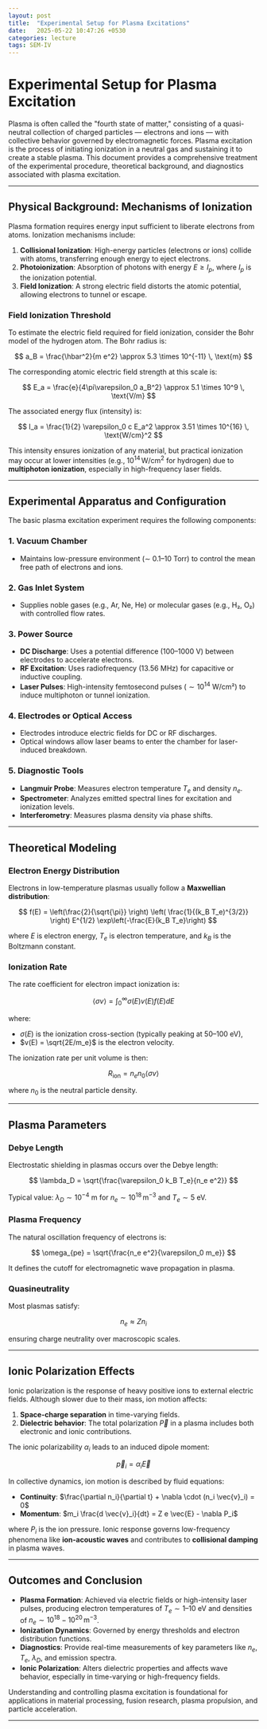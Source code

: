 ```yaml
---
layout: post
title:  "Experimental Setup for Plasma Excitations"
date:   2025-05-22 10:47:26 +0530
categories: lecture
tags: SEM-IV
---
```

# Experimental Setup for Plasma Excitation

Plasma is often called the "fourth state of matter," consisting of a quasi-neutral collection of charged particles — electrons and ions — with collective behavior governed by electromagnetic forces. Plasma excitation is the process of initiating ionization in a neutral gas and sustaining it to create a stable plasma. This document provides a comprehensive treatment of the experimental procedure, theoretical background, and diagnostics associated with plasma excitation.

---

## Physical Background: Mechanisms of Ionization

Plasma formation requires energy input sufficient to liberate electrons from atoms. Ionization mechanisms include:

1. **Collisional Ionization**: High-energy particles (electrons or ions) collide with atoms, transferring enough energy to eject electrons.
2. **Photoionization**: Absorption of photons with energy $E \geq I_p$, where $I_p$ is the ionization potential.
3. **Field Ionization**: A strong electric field distorts the atomic potential, allowing electrons to tunnel or escape.

### Field Ionization Threshold

To estimate the electric field required for field ionization, consider the Bohr model of the hydrogen atom. The Bohr radius is:

$$
a_B = \frac{\hbar^2}{m e^2} \approx 5.3 \times 10^{-11} \, \text{m}
$$

The corresponding atomic electric field strength at this scale is:

$$
E_a = \frac{e}{4\pi\varepsilon_0 a_B^2} \approx 5.1 \times 10^9 \, \text{V/m}
$$

The associated energy flux (intensity) is:

$$
I_a = \frac{1}{2} \varepsilon_0 c E_a^2 \approx 3.51 \times 10^{16} \, \text{W/cm}^2
$$

This intensity ensures ionization of any material, but practical ionization may occur at lower intensities (e.g., $10^{14} \, \text{W/cm}^2$ for hydrogen) due to **multiphoton ionization**, especially in high-frequency laser fields.

---

## Experimental Apparatus and Configuration

The basic plasma excitation experiment requires the following components:

### 1. Vacuum Chamber
- Maintains low-pressure environment ($\sim$ 0.1–10 Torr) to control the mean free path of electrons and ions.

### 2. Gas Inlet System
- Supplies noble gases (e.g., Ar, Ne, He) or molecular gases (e.g., H₂, O₂) with controlled flow rates.

### 3. Power Source
- **DC Discharge**: Uses a potential difference (100–1000 V) between electrodes to accelerate electrons.
- **RF Excitation**: Uses radiofrequency (13.56 MHz) for capacitive or inductive coupling.
- **Laser Pulses**: High-intensity femtosecond pulses ($\sim 10^{14}$ W/cm²) to induce multiphoton or tunnel ionization.

### 4. Electrodes or Optical Access
- Electrodes introduce electric fields for DC or RF discharges.
- Optical windows allow laser beams to enter the chamber for laser-induced breakdown.

### 5. Diagnostic Tools
- **Langmuir Probe**: Measures electron temperature $T_e$ and density $n_e$.
- **Spectrometer**: Analyzes emitted spectral lines for excitation and ionization levels.
- **Interferometry**: Measures plasma density via phase shifts.

---

## Theoretical Modeling

### Electron Energy Distribution

Electrons in low-temperature plasmas usually follow a **Maxwellian distribution**:

$$
f(E) = \left(\frac{2}{\sqrt{\pi}} \right) \left( \frac{1}{(k_B T_e)^{3/2}} \right) E^{1/2} \exp\left(-\frac{E}{k_B T_e}\right)
$$

where $E$ is electron energy, $T_e$ is electron temperature, and $k_B$ is the Boltzmann constant.

### Ionization Rate

The rate coefficient for electron impact ionization is:

$$
\langle \sigma v \rangle = \int_0^\infty \sigma(E) v(E) f(E) dE
$$

where:
- $\sigma(E)$ is the ionization cross-section (typically peaking at 50–100 eV),
- $v(E) = \sqrt{2E/m_e}$ is the electron velocity.

The ionization rate per unit volume is then:

$$
R_{\text{ion}} = n_e n_0 \langle \sigma v \rangle
$$

where $n_0$ is the neutral particle density.

---

## Plasma Parameters

### Debye Length

Electrostatic shielding in plasmas occurs over the Debye length:

$$
\lambda_D = \sqrt{\frac{\varepsilon_0 k_B T_e}{n_e e^2}}
$$

Typical value: $\lambda_D \sim 10^{-4}$ m for $n_e \sim 10^{18} \, \text{m}^{-3}$ and $T_e \sim 5$ eV.

### Plasma Frequency

The natural oscillation frequency of electrons is:

$$
\omega_{pe} = \sqrt{\frac{n_e e^2}{\varepsilon_0 m_e}}
$$

It defines the cutoff for electromagnetic wave propagation in plasma.

### Quasineutrality

Most plasmas satisfy:

$$
n_e \approx Z n_i
$$

ensuring charge neutrality over macroscopic scales.

---

## Ionic Polarization Effects

Ionic polarization is the response of heavy positive ions to external electric fields. Although slower due to their mass, ion motion affects:

1. **Space-charge separation** in time-varying fields.
2. **Dielectric behavior**: The total polarization $\vec{P}$ in a plasma includes both electronic and ionic contributions.

The ionic polarizability $\alpha_i$ leads to an induced dipole moment:

$$
\vec{p}_i = \alpha_i \vec{E}
$$

In collective dynamics, ion motion is described by fluid equations:

- **Continuity**: $\frac{\partial n_i}{\partial t} + \nabla \cdot (n_i \vec{v}_i) = 0$
- **Momentum**: $m_i \frac{d \vec{v}_i}{dt} = Z e \vec{E} - \nabla P_i$

where $P_i$ is the ion pressure. Ionic response governs low-frequency phenomena like **ion-acoustic waves** and contributes to **collisional damping** in plasma waves.

---

## Outcomes and Conclusion

- **Plasma Formation**: Achieved via electric fields or high-intensity laser pulses, producing electron temperatures of $T_e \sim 1–10$ eV and densities of $n_e \sim 10^{18} - 10^{20} \, \text{m}^{-3}$.
- **Ionization Dynamics**: Governed by energy thresholds and electron distribution functions.
- **Diagnostics**: Provide real-time measurements of key parameters like $n_e$, $T_e$, $\lambda_D$, and emission spectra.
- **Ionic Polarization**: Alters dielectric properties and affects wave behavior, especially in time-varying or high-frequency fields.

Understanding and controlling plasma excitation is foundational for applications in material processing, fusion research, plasma propulsion, and particle acceleration.

---